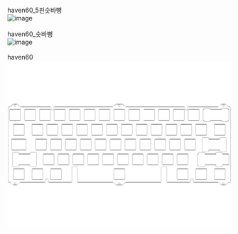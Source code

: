 <br/>haven60_5핀슷바뻥<br/>![image](./haven60_5핀슷바뻥.png)<br/>
<br/>haven60_슷바뻥<br/>![image](./haven60_슷바뻥.png)<br/>
<br/>haven60<br/>![image](./haven60.png)<br/>
